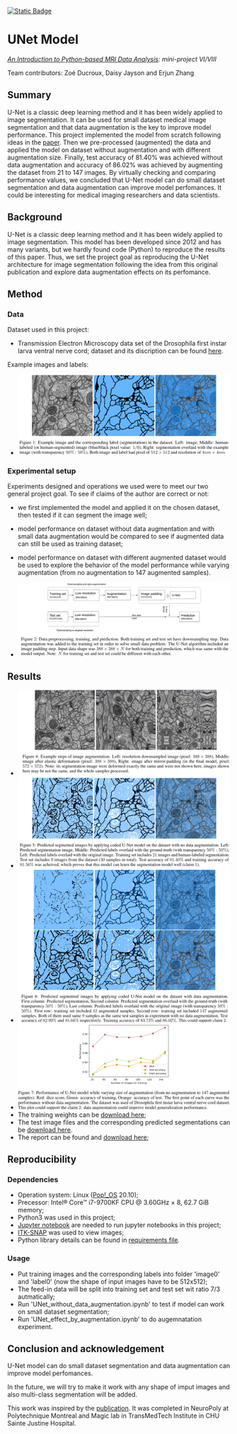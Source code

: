 [![Static Badge](https://img.shields.io/badge/Visit-our_main_project_page-ff69b4)](https://github.com/zhangerjun/Introduction_To_Python-based_Biomedical_Data_Analysis)

# UNet Model

*[An Introduction to Python-based MRI Data Analysis](https://github.com/zhangerjun/Introduction_To_Python-based_Biomedical_Data_Analysis): mini-project VI/VIII*

Team contributors: Zoé Ducroux, Daisy Jayson and Erjun Zhang


## Summary
U-Net is a classic deep learning method and it has been widely applied to image segmentation. It can be used for small dataset medical image segmentation and that data augmentation is the key to improve model performance. This project implemented the model from scratch following ideas in the [paper](https://lmb.informatik.uni-freiburg.de/people/ronneber/u-net/).  Then we pre-processed (augmented) the data and applied the model on dataset without augmentation and with different augmentation size. Finally, test accuracy of 81.40\% was achieved without data augmentation and accuracy of 86.02\% was achieved by augmenting the dataset from 21 to 147 images. By virtually checking and comparing performance values, we concluded that U-Net model can do small dataset segmentation and data augmentation can improve model perfomances. It could be interesting for medical imaging researchers and data scientists. 

## Background
U-Net is a classic deep learning method and it has been widely applied to image segmentation. 
This model has been developed since 2012 and has many variants, but we hardly found code (Python) to reproduce the results of this paper. Thus, we set the project goal as reproducing the U-Net architecture for image segmentation following the idea from this original publication and explore data augmentation effects on its perfomance. 

## Method

### Data 

Dataset used in this project:
* Transmission Electron Microscopy data set of the Drosophila first instar larva ventral nerve cord; dataset and its discription can be found [here](https://imagej.net/events/isbi-2012-segmentation-challenge).

Example images and labels:
* ![U-Net can work](https://github.com/zhangerjun/UNet_model/blob/main/results/Fig1.png)

### Experimental setup
Experiments designed and operations we used were to meet our two general project goal. To see if claims of the author are correct or not:
* we first implemented the model and applied it on the chosen dataset, then tested if it can segment the image well;
* model performance on dataset without data augmentation and with small data augmentation would be compared to see if augmented data can still be used as training dataset;
* model performance on dataset with different augmented dataset would be used to explore the behavior of the model performance while varying augmentation (from no augmentation to 147 augmented samples).

* ![U-Net can work](https://github.com/zhangerjun/UNet_model/blob/main/results/Fig2.png)

## Results 
* ![U-Net can work](https://github.com/zhangerjun/UNet_model/blob/main/results/Fig3.png)
* ![U-Net can work](https://github.com/zhangerjun/UNet_model/blob/main/results/Fig4.png)
* ![U-Net can work](https://github.com/zhangerjun/UNet_model/blob/main/results/Fig5.png)
* ![U-Net can work](https://github.com/zhangerjun/UNet_model/blob/main/results/Fig6.png)
* The training weights can be [download here](https://github.com/zhangerjun/UNet_model/blob/main/results/Test_images_and_predictions.zip);
* The test image files and the corresponding predicted segmentations can be [download here](https://github.com/zhangerjun/UNet_model/blob/main/results/Test_images_and_predictions.zip).
* The report can be found and [download here](./reports/Project4_report.pdf);


## Reproducibility
### Dependencies

* Operation system: Linux ([Pop!_OS](https://pop.system76.com/) 20.10);
* Precessor: Intel® Core™ i7-9700KF CPU @ 3.60GHz × 8, 62.7 GiB memory;
* Python3 was used in this project;
* [Jupyter notebook](https://jupyter.org/) are needed to run jupyter notebooks in this project;
* [ITK-SNAP](http://www.itksnap.org/pmwiki/pmwiki.php) was used to view images;
* Python library details can be found in [requirements file](https://github.com/zhangerjun/UNet_model/blob/main/requirements.txt).

### Usage
* Put training images and the corresponding labels into folder 'image0' and 'label0' (now the shape of input images have to be 512x512);
* The feed-in data will be split into training set and test set wit ratio 7/3 autmatically; 
* Run 'UNet_without_data_augmentation.ipynb' to test if model can work on small dataset segmentation;
* Run 'UNet_effect_by_augmentation.ipynb' to do augemnatation experiment.


## Conclusion and acknowledgement
U-Net model can do small dataset segmentation and data augmentation can improve model perfomances.

In the future, we will try to make it work with any shape of imput images and also multi-class segmentation will be added.

This work was inspired by the [publication](https://lmb.informatik.uni-freiburg.de/Publications/2015/RFB15a/). It was completed in NeuroPoly at Polytechnique Montreal and Magic lab in TransMedTech Institute in CHU Sainte Justine Hospital.
